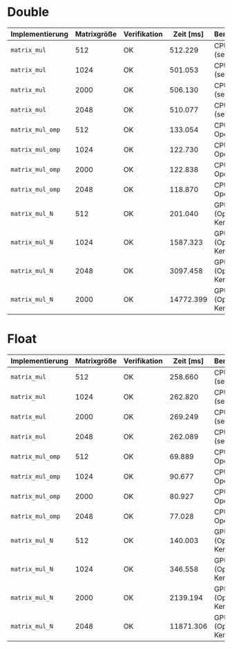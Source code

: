 # Double
| Implementierung      | Matrixgröße | Verifikation | Zeit [ms]  | Bemerkung               |
|----------------------|--------------|---------------|-------------|--------------------------|
| `matrix_mul`         | 512          | OK            | 512.229     | CPU (seriell)           |
| `matrix_mul`         | 1024         | OK            | 501.053     | CPU (seriell)           |
| `matrix_mul`         | 2000         | OK            | 506.130     | CPU (seriell)           |
| `matrix_mul`         | 2048         | OK            | 510.077     | CPU (seriell)           |
| `matrix_mul_omp`     | 512          | OK            | 133.054     | CPU mit OpenMP          |
| `matrix_mul_omp`     | 1024         | OK            | 122.730     | CPU mit OpenMP          |
| `matrix_mul_omp`     | 2000         | OK            | 122.838     | CPU mit OpenMP          |
| `matrix_mul_omp`     | 2048         | OK            | 118.870     | CPU mit OpenMP          |
| `matrix_mul_N`       | 512          | OK            | 201.040     | GPU (OpenCL Kernel)     |
| `matrix_mul_N`       | 1024         | OK            | 1587.323    | GPU (OpenCL Kernel)     |
| `matrix_mul_N`       | 2048         | OK            | 3097.458    | GPU (OpenCL Kernel)     |
| `matrix_mul_N`       | 2000         | OK            | 14772.399   | GPU (OpenCL Kernel)     |

# Float
| Implementierung      | Matrixgröße | Verifikation | Zeit [ms]  | Bemerkung               |
|----------------------|------------|--------------|------------|------------------------|
| `matrix_mul`         | 512        | OK           | 258.660    | CPU (seriell)          |
| `matrix_mul`         | 1024       | OK           | 262.820    | CPU (seriell)          |
| `matrix_mul`         | 2000       | OK           | 269.249    | CPU (seriell)          |
| `matrix_mul`         | 2048       | OK           | 262.089    | CPU (seriell)          |
| `matrix_mul_omp`     | 512        | OK           | 69.889     | CPU mit OpenMP         |
| `matrix_mul_omp`     | 1024       | OK           | 90.677     | CPU mit OpenMP         |
| `matrix_mul_omp`     | 2000       | OK           | 80.927     | CPU mit OpenMP         |
| `matrix_mul_omp`     | 2048       | OK           | 77.028     | CPU mit OpenMP         |
| `matrix_mul_N`       | 512        | OK           | 140.003    | GPU (OpenCL Kernel)    |
| `matrix_mul_N`       | 1024       | OK           | 346.558    | GPU (OpenCL Kernel)    |
| `matrix_mul_N`       | 2000       | OK           | 2139.194   | GPU (OpenCL Kernel)    |
| `matrix_mul_N`       | 2048       | OK           | 11871.306  | GPU (OpenCL Kernel)    |

